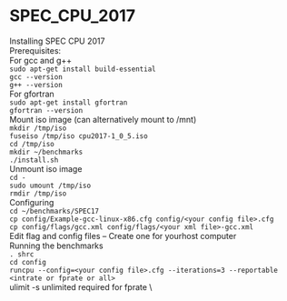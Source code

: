 # SPEC_CPU_2017

Installing SPEC CPU 2017  
Prerequisites: \
For gcc and g++ \
	`sudo apt-get install build-essential` \
	`gcc --version` \
	`g++ --version` \
For gfortran \
	`sudo apt-get install gfortran` \
	`gfortran --version` \
Mount iso image (can alternatively mount to /mnt) \
	`mkdir /tmp/iso` \
	`fuseiso /tmp/iso cpu2017-1_0_5.iso` \
	`cd /tmp/iso` \
	`mkdir ~/benchmarks` \
	`./install.sh` \
Unmount iso image \
	`cd -`  \
	`sudo umount /tmp/iso` \
	`rmdir /tmp/iso` \
Configuring \
	`cd ~/benchmarks/SPEC17` \
	`cp config/Example-gcc-linux-x86.cfg config/<your config file>.cfg` \
	`cp config/flags/gcc.xml config/flags/<your xml file>-gcc.xml` \
Edit flag and config files – Create one for yourhost computer \
Running the benchmarks \
	`. shrc`  \
	`cd config` \
	`runcpu --config=<your config file>.cfg --iterations=3 --reportable <intrate or fprate or all>` \
ulimit -s unlimited required for fprate \
